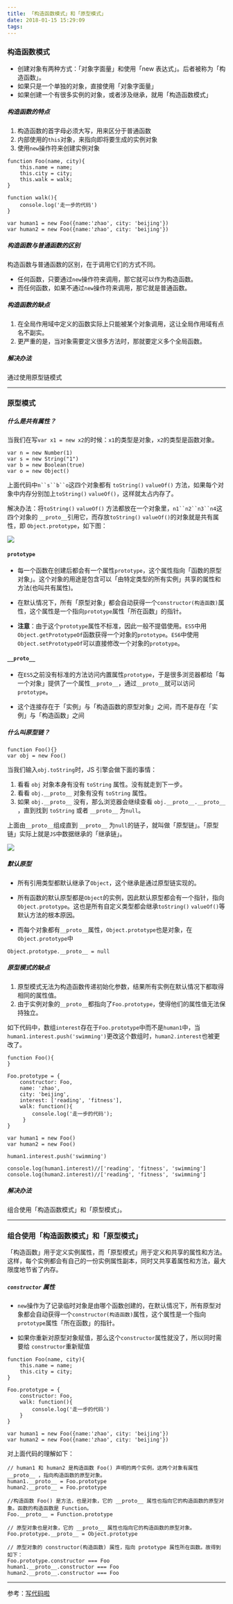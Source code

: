 ```yaml
---
title: 「构造函数模式」和「原型模式」
date: 2018-01-15 15:29:09
tags:
---
```

### 构造函数模式

* 创建对象有两种方式：「对象字面量」和使用「new 表达式」。后者被称为「构造函数」。
* 如果只是一个单独的对象，直接使用「对象字面量」
* 如果创建一个有很多实例的对象，或者涉及继承，就用「构造函数模式」

##### 构造函数的特点

1. 构造函数的首字母必须大写，用来区分于普通函数
2. 内部使用的`this`对象，来指向即将要生成的实例对象
3. 使用`new`操作符来创建实例对象

```
function Foo(name, city){
	this.name = name;
	this.city = city;
	this.walk = walk;
}

function walk(){
    console.log('走一步的代码')
}
	
var human1 = new Foo({name:'zhao', city: 'beijing'})
var human2 = new Foo({name:'zhao', city: 'beijing'})
```


##### 构造函数与普通函数的区别
构造函数与普通函数的区别，在于调用它们的方式不同。

* 任何函数，只要通过`new`操作符来调用，那它就可以作为构造函数。
* 而任何函数，如果不通过`new`操作符来调用，那它就是普通函数。

##### 构造函数的缺点

1. 在全局作用域中定义的函数实际上只能被某个对象调用，这让全局作用域有点名不副实。
2. 更严重的是，当对象需要定义很多方法时，那就要定义多个全局函数。

##### 解决办法
通过使用原型链模式

---

### 原型模式

##### 什么是共有属性？

当我们在写`var x1 = new x2`的时候：`x1`的类型是对象，`x2`的类型是函数对象。

	var n = new Number(1)
	var s = new String("1")
	var b = new Boolean(true)
	var o = new Object()

上面代码中`n``s``b``o`这四个对象都有 `toString()` `valueOf()` 方法，如果每个对象中内存分别加上`toString()` `valueOf()`，这样就太占内存了。

解决办法：将`toString()` `valueOf()` 方法都放在一个对象里，`n1``n2``n3``n4`这四个对象的 `__proto__`引用它，而存放`toString()` `valueOf()`的对象就是共有属性，即 `Object.prototype`，如下图：

<img src='https://i.loli.net/2018/01/26/5a6b32120b98d.png
'>

#### `prototype`

* 每一个函数在创建后都会有一个属性`prototype`，这个属性指向「函数的原型对象」。这个对象的用途是包含可以「由特定类型的所有实例」共享的属性和方法(也叫共有属性)。

* 在默认情况下，所有「原型对象」都会自动获得一个`constructor(构造函数)`属性，这个属性是一个指向`prototype`属性「所在函数」的指针。 

* **注意**：由于这个`prototype`属性不标准，因此一般不提倡使用。`ES5`中用`Object.getPrototypeOf`函数获得一个对象的`prototype`。`ES6`中使用`Object.setPrototypeOf`可以直接修改一个对象的`prototype`。

#### `__proto__`

* 在`ES5`之前没有标准的方法访问内置属性`prototype`，于是很多浏览器都给「每一个对象」提供了一个属性`__proto__`，通过`__proto__`就可以访问`prototype`。

* 这个连接存在于「实例」与「构造函数的原型对象」之间，而不是存在「实例」与「构造函数」之间

##### 什么叫原型链？

    function Foo(){}
    var obj = new Foo()

当我们输入`obj.toString`时，JS 引擎会做下面的事情：

1. 看看 `obj` 对象本身有没有 `toString` 属性。没有就走到下一步。
2. 看看 `obj.__proto__` 对象有没有 `toString` 属性。
3. 如果 `obj.__proto__` 没有，那么浏览器会继续查看 `obj.__proto__.__proto__` ，直到找到 `toString` 或者 `__proto__` 为`null`。

上面由`__proto__`组成直到 `__proto__` 为`null`的链子，就叫做「原型链」。「原型链」实际上就是`JS`中数据继承的「继承链」。

<img src='https://i.loli.net/2018/01/26/5a6b1c4a8d1d0.png
'>

##### 默认原型
* 所有引用类型都默认继承了`Object`，这个继承是通过原型链实现的。

* 所有函数的默认原型都是`Object`的实例，因此默认原型都会有一个指针，指向`Object.prototype`。这也是所有自定义类型都会继承`toString()` `valueOf()`等默认方法的根本原因。

* 而每个对象都有`__proto__`属性，`Object.prototype`也是对象，在`Object.prototype`中

```
Object.prototype.__proto__ = null
```

##### 原型模式的缺点
1. 原型模式无法为构造函数传递初始化参数，结果所有实例在默认情况下都取得相同的属性值。
2. 由于实例对象的`__proto__`都指向了`Foo.prototype`，使得他们的属性值无法保持独立。

如下代码中，数组`interest`存在于`Foo.prototype`中而不是`human1`中，当`human1.interest.push('swimming')`更改这个数组时，`human2.interest`也被更改了。

```
function Foo(){
}

Foo.prototype = {
	constructor: Foo, 
	name: 'zhao',
	city: 'beijing',
	interest: ['reading', 'fitness'],
	walk: function(){
	 	console.log('走一步的代码');
	 }
}
	
var human1 = new Foo()
var human2 = new Foo()

human1.interest.push('swimming')

console.log(human1.interest)//['reading', 'fitness', 'swimming']
console.log(human2.interest)//['reading', 'fitness', 'swimming']
```

##### 解决办法
组合使用「构造函数模式」和「原型模式」。

------

### 组合使用「构造函数模式」和「原型模式」
「构造函数」用于定义实例属性，而「原型模式」用于定义和共享的属性和方法。这样，每个实例都会有自己的一份实例属性副本，同时又共享着属性和方法，最大限度地节省了内存。

##### `constructor` 属性
* `new`操作为了记录临时对象是由哪个函数创建的，在默认情况下，所有原型对象都会自动获得一个`constructor(构造函数)`属性，这个属性是一个指向`prototype`属性「所在函数」的指针。

* 如果你重新对原型对象赋值，那么这个`constructor`属性就没了，所以同时需要给 `constructor`重新赋值

```
function Foo(name, city){
	this.name = name;
	this.city = city;
}

Foo.prototype = {
	constructor: Foo,
	walk: function(){
		console.log('走一步的代码')
	}
}
	
var human1 = new Foo({name:'zhao', city: 'beijing'})
var human2 = new Foo({name:'zhao', city: 'beijing'})
```
对上面代码的理解如下：

```
// human1 和 human2 是构造函数 Foo() 声明的两个实例，这两个对象有属性__proto__ ，指向构造函数的原型对象。
human1.__proto__ = Foo.prototype
human2.__proto__ = Foo.prototype

//构造函数 Foo() 是方法，也是对象，它的 __proto__ 属性也指向它的构造函数的原型对象。函数的构造函数是 Function。
Foo.__proto__ = Function.prototype

// 原型对象也是对象，它的 __proto__ 属性也指向它的构造函数的原型对象。
Foo.prototype.__proto__ = Object.prototype

// 原型对象的 constructor(构造函数) 属性，指向 prototype 属性所在函数。故得到如下：
Foo.prototype.constructor === Foo
human1.__proto__.constructor === Foo
human2.__proto__.constructor === Foo
```

------

参考：[写代码啦](https://xiedaimala.com/)

